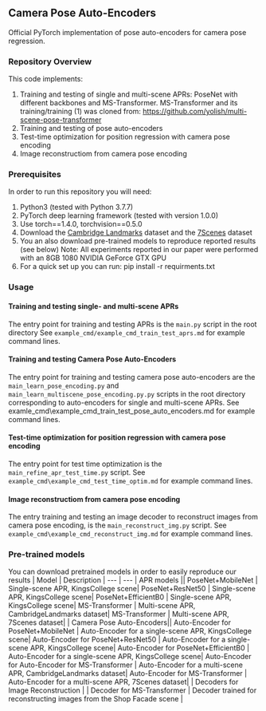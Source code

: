 ## Camera Pose Auto-Encoders
Official PyTorch implementation of pose auto-encoders for camera pose regression.

### Repository Overview 

This code implements:

1. Training and testing of single and multi-scene APRs: PoseNet with different backbones and MS-Transformer. MS-Transformer and its training/training (1) was cloned from: https://github.com/yolish/multi-scene-pose-transformer
2. Training and testing of pose auto-encoders
3. Test-time optimization for position regression with camera pose encoding
4. Image reconstructiom from camera pose encoding

### Prerequisites

In order to run this repository you will need:

1. Python3 (tested with Python 3.7.7)
1. PyTorch deep learning framework (tested with version 1.0.0)
1. Use torch==1.4.0, torchvision==0.5.0
1. Download the [Cambridge Landmarks](http://mi.eng.cam.ac.uk/projects/relocalisation/#dataset) dataset and the [7Scenes](https://www.microsoft.com/en-us/research/project/rgb-d-dataset-7-scenes/) dataset
1. You an also download pre-trained models to reproduce reported results (see below)
Note: All experiments reported in our paper were performed with an 8GB 1080 NVIDIA GeForce GTX GPU
1. For a quick set up you can run: pip install -r requirments.txt 

### Usage
#### Training and testing single- and multi-scene APRs
The entry point for training and testing APRs is the ```main.py``` script in the root directory
See ```example_cmd/example_cmd_train_test_aprs.md``` for example command lines.

#### Training and testing Camera Pose Auto-Encoders
The entry point for training and testing camera pose auto-encoders are the ```main_learn_pose_encoding.py``` and ```main_learn_multiscene_pose_encoding.py.py``` scripts in the root directory
corresponding to auto-encoders for single and multi-scene APRs. 
See examle_cmd\example_cmd_train_test_pose_auto_encoders.md for example command lines.

#### Test-time optimization for position regression with camera pose encoding
The entry point for test time optimization is the ```main_refine_apr_test_time.py``` script.
See ```example_cmd\example_cmd_test_time_optim.md``` for example command lines.

#### Image reconstructiom from camera pose encoding
The entry training and testing an image decoder to reconstruct images from camera pose encoding, is the ```main_reconstruct_img.py``` script.
See ```example_cmd\example_cmd_reconstruct_img.md``` for example command lines.


### Pre-trained models
You can download pretrained models in order to easily reproduce our results 
| Model | Description | 
--- | ---
| APR models ||
PoseNet+MobileNet | Single-scene APR, KingsCollege scene|
PoseNet+ResNet50 | Single-scene APR, KingsCollege scene|
PoseNet+EfficientB0 | Single-scene APR, KingsCollege scene|
MS-Transformer | Multi-scene APR, CambridgeLandmarks dataset|
MS-Transformer | Multi-scene APR, 7Scenes dataset|
| Camera Pose Auto-Encoders||
Auto-Encoder for PoseNet+MobileNet | Auto-Encoder for a single-scene APR, KingsCollege scene|
Auto-Encoder for PoseNet+ResNet50 | Auto-Encoder for a single-scene APR, KingsCollege scene|
Auto-Encoder for PoseNet+EfficientB0 | Auto-Encoder for a single-scene APR, KingsCollege scene|
Auto-Encoder for Auto-Encoder for MS-Transformer | Auto-Encoder for a multi-scene APR, CambridgeLandmarks dataset|
Auto-Encoder for MS-Transformer | Auto-Encoder for a multi-scene APR, 7Scenes dataset|
| Decoders for Image Reconstruction | |
Decoder for MS-Transformer | Decoder trained for reconstructing images from the Shop Facade scene |






 
  
  
  
  
